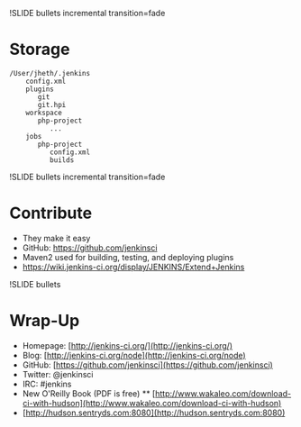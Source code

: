 !SLIDE bullets incremental transition=fade

# Storage #

    /User/jheth/.jenkins
        config.xml
        plugins
           git
           git.hpi
        workspace
           php-project
		      ...
        jobs
           php-project
              config.xml
              builds


!SLIDE bullets incremental transition=fade

# Contribute #

* They make it easy
* GitHub: https://github.com/jenkinsci
* Maven2 used for building, testing, and deploying plugins
* https://wiki.jenkins-ci.org/display/JENKINS/Extend+Jenkins

!SLIDE bullets

# Wrap-Up #

* Homepage: [http://jenkins-ci.org/](http://jenkins-ci.org/)
* Blog: [http://jenkins-ci.org/node](http://jenkins-ci.org/node)
* GitHub: [https://github.com/jenkinsci](https://github.com/jenkinsci)
* Twitter: @jenkinsci
* IRC: #jenkins
* New O'Reilly Book (PDF is free)
    ** [http://www.wakaleo.com/download-ci-with-hudson](http://www.wakaleo.com/download-ci-with-hudson)
* [http://hudson.sentryds.com:8080](http://hudson.sentryds.com:8080)


